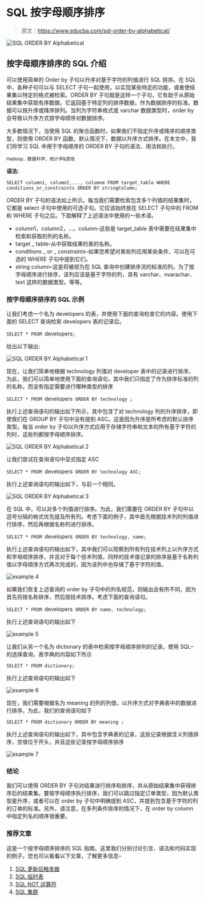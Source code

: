 # SQL 按字母顺序排序

> 原文：<https://www.educba.com/sql-order-by-alphabetical/>

![SQL ORDER BY Alphabetical](img/1ed80049b67b6494b1d3e16efe274c9b.png)



## 按字母顺序排序的 SQL 介绍

可以使用简单的 Order by 子句以升序对基于字符的列值进行 SQL 排序。在 SQL 中，各种子句可以与 SELECT 子句一起使用，以实现某些特定的功能，或者使结果集以特定的格式被检索。ORDER BY 子句就是这样一个子句，它有助于从原始结果集中获取有序数据。它返回基于特定列的排序数据，作为数据排序的标准。数据可以按升序或降序排列。当列为字符串格式或 varchar 数据类型时，order by 会导致以升序方式按字母顺序对数据排序。

大多数情况下，当使用 SQL 的聚合函数时，如果我们不指定升序或降序的顺序类型，则使用 ORDER BY 函数，默认情况下，数据以升序方式排序。在本文中，我们将学习 SQL 中用于字母顺序的 ORDER BY 子句的语法、用法和执行。

<small>Hadoop、数据科学、统计学&其他</small>

**语法:**

`SELECT
column1, column2,..., columnm
FROM
target_table
WHERE
conditions_or_constraints
ORDER BY stringColumn;`

ORDER BY 子句的语法如上所示。每当我们需要检索包含多个列值的结果集时，它都是 select 子句中使用的可选子句。它应该始终放在 SELECT 子句中的 FROM 和 WHERE 子句之后。下面解释了上述语法中使用的一些术语。

*   column1，column2，…，column–这些是 target_table 表中需要在结果集中检索和获取的列的名称。
*   target _ table–从中获取结果的表的名称。
*   conditions _ or _ constraints–如果您希望对某些列应用某些条件，可以在可选的 WHERE 子句中提到它们。
*   string column–这是将被视为在 SQL 查询中创建排序流的标准的列。为了按字母顺序进行排序，该列应该是基于字符的列，具有 varchar、nvarachar、text 这样的数据类型。等等。

### 按字母顺序排序的 SQL 示例

让我们考虑一个名为 developers 的表，并使用下面的查询检查它的内容。使用下面的 SELECT 查询检索 developers 表的记录后。

`SELECT * FROM `developers`;`

给出以下输出:

![SQL ORDER BY Alphabetical 1](img/869fcadc1e91098dda60d94e7f6d5a10.png)



现在，让我们简单地根据 technology 列值对 developer 表中的记录进行排序。为此，我们可以简单地使用下面的查询语句，其中我们只指定了作为排序标准的列的名称，而没有指定需要进行哪种类型的排序

`SELECT
*
FROM
`developers`
ORDER BY technology ;`

执行上述查询语句的输出如下所示，其中包含了对 technology 列的升序排序，即使我们在 GROUP BY 子句中没有提到 ASC。这是因为升序是所考虑的默认排序类型。每当 order by 子句以升序方式应用于存储字符串和文本的所有基于字符的列时，这些列都按字母顺序排序。

![SQL ORDER BY Alphabetical 2](img/1d7a75bf6f466bcb2ecd20f723dd432f.png)



让我们尝试在查询语句中显式指定 ASC

`SELECT
*
FROM
`developers`
ORDER BY technology ASC;`

执行上述查询语句的输出如下，与前一个相同。

![SQL ORDER BY Alphabetical 3](img/e93d389f2036b868e2968def530b331d.png)



在 SQL 中，可以对多个列值进行排序。为此，我们需要在 ORDER BY 子句中以逗号分隔的格式优先提及所有列。考虑下面的例子，其中首先根据技术列的列值进行排序，然后再根据名称列进行排序。

`SELECT
*
FROM
`developers`
ORDER BY technology, name;`

执行上述查询语句的输出如下，其中我们可以观察到所有列在技术列上以升序方式和字母顺序排序，并且对于每个技术列值，同样的技术值记录的排序是基于名称列值以字母顺序方式再次完成的，因为该列中也存储了基于字符的值。

![example 4](img/6f27ea54b22c8f8d387f5d9d8f153f76.png)



如果我们恢复上述查询的 order by 子句中的列名规范，则输出会有所不同，因为首先将按名称排序，然后按技术排序。考虑下面的查询语句。

`SELECT
*
FROM
`developers`
ORDER BY name, technology;`

执行上述查询语句的输出如下

![example 5](img/87206be5e8fe2518d4c182c98aa806ea.png)



让我们从另一个名为 dictionary 的表中检索按字母顺序排列的记录。使用 SQL–的选择查询，表字典的内容如下所示

`SELECT * FROM dictionary;`

执行上述查询语句的输出如下

![example 6](img/22fa15f9c59c93bd1b30346fa385c2ec.png)



现在，我们需要根据名为 meaning 的列的列值，以升序方式对字典表中的数据进行排序。为此，我们的查询语句如下

`SELECT
*
FROM
dictionary
ORDER BY meaning ;`

执行上述查询语句的输出如下，其中包含字典表的记录，这些记录根据含义列值排序，空值位于开头，并且这些记录按字母顺序排序

![example 7](img/d541728c52ac86089911a6831d0c6da4.png)



### 结论

我们可以使用 ORDER BY 子句对结果进行排序和排序，并从原始结果集中获得排序后的结果集。要按字母顺序执行排序，我们可以跳过指定订单类型，因为默认类型是升序，或者可以在 order by 子句中明确提到 ASC，并提到包含基于字符的列的订单的标准。另外，请注意，在多列条件排序的情况下，在 order by column 中指定列名的顺序很重要。

### 推荐文章

这是一个按字母顺序排序的 SQL 指南。这里我们分别讨论引言、语法和代码实现的例子。您也可以看看以下文章，了解更多信息–

1.  [SQL 更新后触发器](https://www.educba.com/sql-after-update-trigger/)
2.  [SQL 临时表](https://www.educba.com/sql-temporary-table/)
3.  [SQL NOT 运算符](https://www.educba.com/sql-not-operator/)
4.  [SQL 集群](https://www.educba.com/sql-cluster/)





